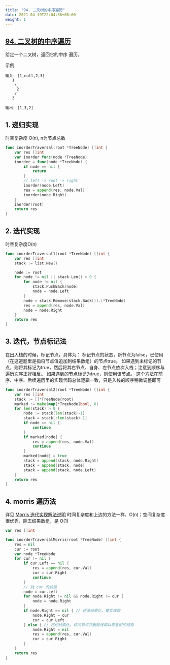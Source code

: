 ```yaml
---
title: "94. 二叉树的中序遍历"
date: 2021-04-19T22:04:56+08:00
weight: 1
---
```


## [94. 二叉树的中序遍历](https://leetcode-cn.com/problems/binary-tree-inorder-traversal)

给定一个二叉树，返回它的中序 遍历。

示例:

```
输入: [1,null,2,3]
   1
    \
     2
    /
   3

输出: [1,3,2]
```

## 1. 递归实现

时空复杂度 O(n), n为节点总数

```go
func inorderTraversal(root *TreeNode) []int {
	var res []int
	var inorder func(node *TreeNode)
	inorder = func(node *TreeNode) {
		if node == nil {
			return
		}
		// left -> root -> right
		inorder(node.Left)
		res = append(res, node.Val)
		inorder(node.Right)
	}
	inorder(root)
	return res
}
```

## 2. 迭代实现

时空复杂度O(n)

```go
func inorderTraversal1(root *TreeNode) []int {
	var res []int
	stack := list.New()

	node := root
	for node != nil || stack.Len() > 0 {
		for node != nil {
			stack.PushBack(node)
			node = node.Left
		}
		node = stack.Remove(stack.Back()).(*TreeNode)
		res = append(res, node.Val)
		node = node.Right
	}
	return res
}
```

## 3. 迭代，节点标记法

在出入栈的时候，标记节点，具体为：
标记节点的状态，新节点为false，已使用（在这道题里是指将节点值追加到结果数组）的节点true。
如果遇到未标记的节点，则将其标记为true，然后将其右节点、自身、左节点依次入栈；注意到顺序与遍历次序正好相反。
如果遇到的节点标记为true，则使用该节点。
这个方法在前序、中序、后续遍历里的实现代码总体逻辑一致，只是入栈的顺序稍微调整即可

```go
func inorderTraversal2(root *TreeNode) []int {
	var res []int
	stack := []*TreeNode{root}
	marked := make(map[*TreeNode]bool, 0)
	for len(stack) > 0 {
		node := stack[len(stack)-1]
		stack = stack[:len(stack)-1]
		if node == nil {
			continue
		}
		if marked[node] {
			res = append(res, node.Val)
			continue
		}
		marked[node] = true
		stack = append(stack, node.Right)
		stack = append(stack, node)
		stack = append(stack, node.Left)
	}
	return res
}
```

## 4. morris 遍历法

详见 [Morris 迭代实现解法说明](/docs/tree/traversal/binary-tree-morris)
时间复杂度和上边的方法一样，O(n)；空间复杂度很优秀，除去结果数组，是 O(1)

```go
var res []int

func inorderTraversalMorris(root *TreeNode) []int {
	res = nil
	cur := root
	var node *TreeNode
	for cur != nil {
		if cur.Left == nil {
			res = append(res, cur.Val)
			cur = cur.Right
			continue
		}
		// 找 cur 的前驱
		node = cur.Left
		for node.Right != nil && node.Right != cur {
			node = node.Right
		}
		if node.Right == nil { // 还没线索化，建立线索
			node.Right = cur
			cur = cur.Left
		} else { // 已经线索化，访问节点并删除线索以恢复树的结构
			node.Right = nil
			res = append(res, cur.Val)
			cur = cur.Right
		}
	}
	return res
}
```
